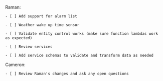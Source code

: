 Raman:

    - [ ] Add support for alarm list

    - [ ] Weather wake up time sensor

    - [ ] Validate entity control works (make sure function lambdas work as expected)

    - [ ] Review services

    - [ ] Add service schemas to validate and transform data as needed


Cameron:

    - [ ] Review Raman's changes and ask any open questions

